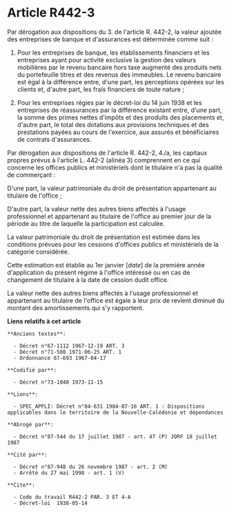 # Article R442-3

Par dérogation aux dispositions du 3. de l'article R. 442-2, la valeur ajoutée des entreprises de banque et d'assurances est
déterminée comme suit :

1. Pour les entreprises de banque, les établissements financiers et les entreprises ayant pour activité exclusive la gestion
des valeurs mobilières par le revenu bancaire hors taxe augmenté des produits nets du portefeuille titres et des revenus des
immeubles. Le revenu bancaire est égal à la différence entre, d'une part, les perceptions opérées sur les clients et, d'autre
part, les frais financiers de toute nature ;

2. Pour les entreprises régies par le décret-loi du 14 juin 1938 et les entreprises de réassurances par la différence
existant entre, d'une part, la somme des primes nettes d'impôts et des produits des placements et, d'autre part, le total des
dotations aux provisions techniques et des prestations payées au cours de l'exercice, aux assurés et bénéficiaires de
contrats d'assurances.

Par dérogation aux dispositions de l'article R. 442-2, 4./a, les capitaux propres prévus à l'article L. 442-2 (alinéa 3)
comprennent en ce qui concerne les offices publics et ministériels dont le titulaire n'a pas la qualité de commerçant :

D'une part, la valeur patrimoniale du droit de présentation appartenant au titulaire de l'office ;

D'autre part, la valeur nette des autres biens affectés à l'usage professionnel et appartenant au titulaire de l'office au
premier jour de la période au titre de laquelle la participation est calculée.

La valeur patrimoniale du droit de présentation est estimée dans les conditions prévues pour les cessions d'offices publics
et ministériels de la catégorie considérée.

Cette estimation est établie au 1er janvier [*date*] de la première année d'application du présent régime à l'office
intéressé ou en cas de changement de titulaire à la date de cession dudit office.

La valeur nette des autres biens affectés à l'usage professionnel et appartenant au titulaire de l'office est égale à leur
prix de revient diminué du montant des amortissements qui s'y rapportent.

**Liens relatifs à cet article**

	**Anciens textes**:

	  - Décret n°67-1112 1967-12-19 ART. 3
	  - Décret n°71-508 1971-06-25 ART. 1
	  - Ordonnance 67-693 1967-04-17

	**Codifié par**:

	  - Décret n°73-1048 1973-11-15

	**Liens**:

	  - SPEC_APPLI: Décret n°84-631 1984-07-16 ART. 1 : Dispositions applicables dans le territoire de la Nouvelle-Calédonie et dépendances

	**Abrogé par**:

	  - Décret n°87-544 du 17 juillet 1987 - art. 47 (P) JORF 18 juillet 1987

	**Cité par**:

	  - Décret n°87-948 du 26 novembre 1987 - art. 2 (M)
	  - Arrêté du 27 mai 1998 - art. 1 (V)

	**Cite**:

	  - Code du travail R442-2 PAR. 3 ET 4-A
	  - Décret-loi  1938-05-14
